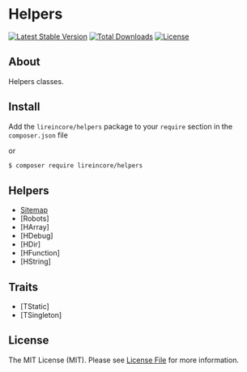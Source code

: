 # Helpers

[![Latest Stable Version](https://poser.pugx.org/lireincore/helpers/v/stable)](https://packagist.org/packages/lireincore/helpers)
[![Total Downloads](https://poser.pugx.org/lireincore/helpers/downloads)](https://packagist.org/packages/lireincore/helpers)
[![License](https://poser.pugx.org/lireincore/helpers/license)](https://packagist.org/packages/lireincore/helpers)

## About

Helpers classes.

## Install

Add the `lireincore/helpers` package to your `require` section in the `composer.json` file

or

``` bash
$ composer require lireincore/helpers
```

## Helpers

* [Sitemap](docs/sitemap.md)
* [Robots]
* [HArray]
* [HDebug]
* [HDir]
* [HFunction]
* [HString]

## Traits

* [TStatic]
* [TSingleton]

## License

The MIT License (MIT). Please see [License File](LICENSE) for more information.